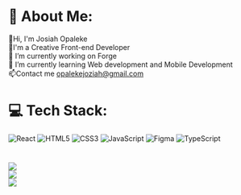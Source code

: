 # 💫 About Me:
👋Hi, I'm Josiah Opaleke<br>🎨I'm a Creative Front-end Developer<br>🔭 I’m currently working on Forge<br>🌱 I’m currently learning Web development and Mobile Development<br>📫Contact me opalekejoziah@gmail.com


# 💻 Tech Stack:
![React](https://img.shields.io/badge/react-%2320232a.svg?style=for-the-badge&logo=react&logoColor=%2361DAFB) ![HTML5](https://img.shields.io/badge/html5-%23E34F26.svg?style=for-the-badge&logo=html5&logoColor=white) ![CSS3](https://img.shields.io/badge/css3-%231572B6.svg?style=for-the-badge&logo=css3&logoColor=white) ![JavaScript](https://img.shields.io/badge/javascript-%23323330.svg?style=for-the-badge&logo=javascript&logoColor=%23F7DF1E) ![Figma](https://img.shields.io/badge/figma-%23F24E1E.svg?style=for-the-badge&logo=figma&logoColor=white) ![TypeScript](https://img.shields.io/badge/typescript-%23007ACC.svg?style=for-the-badge&logo=typescript&logoColor=white)
#
![](https://github-readme-stats.vercel.app/api?username=heispapijay&theme=dark&hide_border=false&include_all_commits=false&count_private=false)<br/>
![](https://github-readme-streak-stats.herokuapp.com/?user=heispapijay&theme=dark&hide_border=false)<br/>
![](https://github-readme-stats.vercel.app/api/top-langs/?username=heispapijay&theme=dark&hide_border=false&include_all_commits=false&count_private=false&layout=compact)

<!-- Proudly created with GPRM ( https://gprm.itsvg.in ) -->
